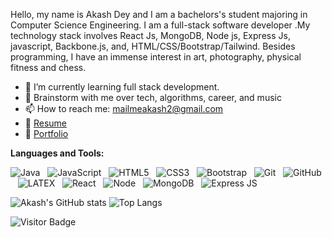 
Hello, my name is Akash Dey and I am a bachelors's student majoring in Computer Science Engineering. I am a full-stack software developer .My technology stack involves React Js, MongoDB, Node js, Express Js, javascript, Backbone.js, and, HTML/CSS/Bootstrap/Tailwind. Besides programming, I have an immense interest in art, photography, physical fitness and chess.

- 🔭 I’m currently learning full stack development.
- 💬 Brainstorm with me over tech, algorithms, career, and music 
- 📫 How to reach me: mailmeakash2@gmail.com
- 📝 [Resume](https://drive.google.com/file/d/1rsqj0yGxlxKaZvokHt89CcD5N0WMeksT/view?usp=sharing)
- 📁 [Portfolio](https://ne0sky.vercel.app/)


**Languages and Tools:** 

![Java](https://img.shields.io/badge/-Java-black?logo=java&style=social)&nbsp;&nbsp;
![JavaScript](https://img.shields.io/badge/-JavaScript-black?logo=javascript&style=social)&nbsp;&nbsp;
![HTML5](https://img.shields.io/badge/-HTML5-black?logo=html5&style=social)&nbsp;&nbsp;
![CSS3](https://img.shields.io/badge/-CSS3-black?logo=css3&style=social)&nbsp;&nbsp;
![Bootstrap](https://img.shields.io/badge/-Bootstrap-black?logo=bootstrap&style=social)&nbsp;&nbsp;
![Git](https://img.shields.io/badge/-Git-black?logo=git&style=social)&nbsp;&nbsp;
![GitHub](https://img.shields.io/badge/-GitHub-black?logo=github&style=social)&nbsp;&nbsp;
![LATEX](https://img.shields.io/badge/-LATEX-black?logo=latex&style=social)&nbsp;&nbsp;
![React](https://img.shields.io/badge/-ReactJs-black?logo=react&style=social)&nbsp;&nbsp;
![Node](https://img.shields.io/badge/-nodeJs-black?logo=node.js&style=social)&nbsp;&nbsp;
![MongoDB](https://img.shields.io/badge/-MongoDB-black?logo=mongodb&style=social)&nbsp;&nbsp;
![Express JS](https://img.shields.io/badge/-Express-black?logo=express&style=social)&nbsp;&nbsp;


![Akash's GitHub stats](https://github-readme-stats.vercel.app/api?username=ne0sky&show_icons=true&theme=radical)
![Top Langs](https://github-readme-stats.vercel.app/api/top-langs/?username=ne0sky&hide=TeX&layout=compact&theme=radical)

![Visitor Badge](https://visitor-badge.laobi.icu/badge?page_id=ne0sky.ne0sky)
<!---
XD69Z/XD69Z is a ✨ special ✨ repository because its `README.md` (this file) appears on your GitHub profile.
You can click the Preview link to take a look at your changes.
--->
